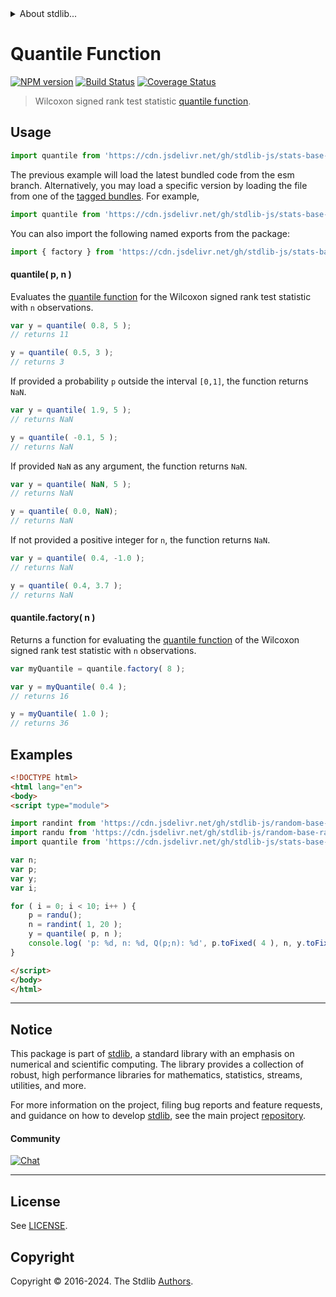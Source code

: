 <!--

@license Apache-2.0

Copyright (c) 2020 The Stdlib Authors.

Licensed under the Apache License, Version 2.0 (the "License");
you may not use this file except in compliance with the License.
You may obtain a copy of the License at

   http://www.apache.org/licenses/LICENSE-2.0

Unless required by applicable law or agreed to in writing, software
distributed under the License is distributed on an "AS IS" BASIS,
WITHOUT WARRANTIES OR CONDITIONS OF ANY KIND, either express or implied.
See the License for the specific language governing permissions and
limitations under the License.

-->


<details>
  <summary>
    About stdlib...
  </summary>
  <p>We believe in a future in which the web is a preferred environment for numerical computation. To help realize this future, we've built stdlib. stdlib is a standard library, with an emphasis on numerical and scientific computation, written in JavaScript (and C) for execution in browsers and in Node.js.</p>
  <p>The library is fully decomposable, being architected in such a way that you can swap out and mix and match APIs and functionality to cater to your exact preferences and use cases.</p>
  <p>When you use stdlib, you can be absolutely certain that you are using the most thorough, rigorous, well-written, studied, documented, tested, measured, and high-quality code out there.</p>
  <p>To join us in bringing numerical computing to the web, get started by checking us out on <a href="https://github.com/stdlib-js/stdlib">GitHub</a>, and please consider <a href="https://opencollective.com/stdlib">financially supporting stdlib</a>. We greatly appreciate your continued support!</p>
</details>

# Quantile Function

[![NPM version][npm-image]][npm-url] [![Build Status][test-image]][test-url] [![Coverage Status][coverage-image]][coverage-url] <!-- [![dependencies][dependencies-image]][dependencies-url] -->

> Wilcoxon signed rank test statistic [quantile function][quantile-function].

<section class="intro">

</section>

<!-- /.intro -->



<section class="usage">

## Usage

```javascript
import quantile from 'https://cdn.jsdelivr.net/gh/stdlib-js/stats-base-dists-signrank-quantile@esm/index.mjs';
```
The previous example will load the latest bundled code from the esm branch. Alternatively, you may load a specific version by loading the file from one of the [tagged bundles](https://github.com/stdlib-js/stats-base-dists-signrank-quantile/tags). For example,

```javascript
import quantile from 'https://cdn.jsdelivr.net/gh/stdlib-js/stats-base-dists-signrank-quantile@v0.2.2-esm/index.mjs';
```

You can also import the following named exports from the package:

```javascript
import { factory } from 'https://cdn.jsdelivr.net/gh/stdlib-js/stats-base-dists-signrank-quantile@esm/index.mjs';
```

#### quantile( p, n )

Evaluates the [quantile function][quantile-function] for the Wilcoxon signed rank test statistic with `n` observations.

```javascript
var y = quantile( 0.8, 5 );
// returns 11

y = quantile( 0.5, 3 );
// returns 3
```

If provided a probability `p` outside the interval `[0,1]`, the function returns `NaN`.

```javascript
var y = quantile( 1.9, 5 );
// returns NaN

y = quantile( -0.1, 5 );
// returns NaN
```

If provided `NaN` as any argument, the function returns `NaN`.

```javascript
var y = quantile( NaN, 5 );
// returns NaN

y = quantile( 0.0, NaN);
// returns NaN
```

If not provided a positive integer for `n`, the function returns `NaN`.

```javascript
var y = quantile( 0.4, -1.0 );
// returns NaN

y = quantile( 0.4, 3.7 );
// returns NaN
```

#### quantile.factory( n )

Returns a function for evaluating the [quantile function][quantile-function] of the Wilcoxon signed rank test statistic with `n` observations.

```javascript
var myQuantile = quantile.factory( 8 );

var y = myQuantile( 0.4 );
// returns 16

y = myQuantile( 1.0 );
// returns 36
```

</section>

<!-- /.usage -->

<section class="examples">

## Examples

<!-- eslint no-undef: "error" -->

```html
<!DOCTYPE html>
<html lang="en">
<body>
<script type="module">

import randint from 'https://cdn.jsdelivr.net/gh/stdlib-js/random-base-discrete-uniform@esm/index.mjs';
import randu from 'https://cdn.jsdelivr.net/gh/stdlib-js/random-base-randu@esm/index.mjs';
import quantile from 'https://cdn.jsdelivr.net/gh/stdlib-js/stats-base-dists-signrank-quantile@esm/index.mjs';

var n;
var p;
var y;
var i;

for ( i = 0; i < 10; i++ ) {
    p = randu();
    n = randint( 1, 20 );
    y = quantile( p, n );
    console.log( 'p: %d, n: %d, Q(p;n): %d', p.toFixed( 4 ), n, y.toFixed( 4 ) );
}

</script>
</body>
</html>
```

</section>

<!-- /.examples -->

<!-- Section for related `stdlib` packages. Do not manually edit this section, as it is automatically populated. -->

<section class="related">

</section>

<!-- /.related -->

<!-- Section for all links. Make sure to keep an empty line after the `section` element and another before the `/section` close. -->


<section class="main-repo" >

* * *

## Notice

This package is part of [stdlib][stdlib], a standard library with an emphasis on numerical and scientific computing. The library provides a collection of robust, high performance libraries for mathematics, statistics, streams, utilities, and more.

For more information on the project, filing bug reports and feature requests, and guidance on how to develop [stdlib][stdlib], see the main project [repository][stdlib].

#### Community

[![Chat][chat-image]][chat-url]

---

## License

See [LICENSE][stdlib-license].


## Copyright

Copyright &copy; 2016-2024. The Stdlib [Authors][stdlib-authors].

</section>

<!-- /.stdlib -->

<!-- Section for all links. Make sure to keep an empty line after the `section` element and another before the `/section` close. -->

<section class="links">

[npm-image]: http://img.shields.io/npm/v/@stdlib/stats-base-dists-signrank-quantile.svg
[npm-url]: https://npmjs.org/package/@stdlib/stats-base-dists-signrank-quantile

[test-image]: https://github.com/stdlib-js/stats-base-dists-signrank-quantile/actions/workflows/test.yml/badge.svg?branch=v0.2.2
[test-url]: https://github.com/stdlib-js/stats-base-dists-signrank-quantile/actions/workflows/test.yml?query=branch:v0.2.2

[coverage-image]: https://img.shields.io/codecov/c/github/stdlib-js/stats-base-dists-signrank-quantile/main.svg
[coverage-url]: https://codecov.io/github/stdlib-js/stats-base-dists-signrank-quantile?branch=main

<!--

[dependencies-image]: https://img.shields.io/david/stdlib-js/stats-base-dists-signrank-quantile.svg
[dependencies-url]: https://david-dm.org/stdlib-js/stats-base-dists-signrank-quantile/main

-->

[chat-image]: https://img.shields.io/gitter/room/stdlib-js/stdlib.svg
[chat-url]: https://app.gitter.im/#/room/#stdlib-js_stdlib:gitter.im

[stdlib]: https://github.com/stdlib-js/stdlib

[stdlib-authors]: https://github.com/stdlib-js/stdlib/graphs/contributors

[umd]: https://github.com/umdjs/umd
[es-module]: https://developer.mozilla.org/en-US/docs/Web/JavaScript/Guide/Modules

[deno-url]: https://github.com/stdlib-js/stats-base-dists-signrank-quantile/tree/deno
[deno-readme]: https://github.com/stdlib-js/stats-base-dists-signrank-quantile/blob/deno/README.md
[umd-url]: https://github.com/stdlib-js/stats-base-dists-signrank-quantile/tree/umd
[umd-readme]: https://github.com/stdlib-js/stats-base-dists-signrank-quantile/blob/umd/README.md
[esm-url]: https://github.com/stdlib-js/stats-base-dists-signrank-quantile/tree/esm
[esm-readme]: https://github.com/stdlib-js/stats-base-dists-signrank-quantile/blob/esm/README.md
[branches-url]: https://github.com/stdlib-js/stats-base-dists-signrank-quantile/blob/main/branches.md

[stdlib-license]: https://raw.githubusercontent.com/stdlib-js/stats-base-dists-signrank-quantile/main/LICENSE

[quantile-function]: https://en.wikipedia.org/wiki/Quantile_function

</section>

<!-- /.links -->
